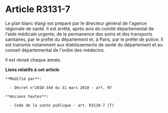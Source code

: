# Article R3131-7

Le plan blanc élargi est préparé par le directeur  général de l'agence régionale de santé. Il est arrêté, après avis du
comité départemental de l'aide médicale urgente, de la permanence des soins et des transports sanitaires, par le préfet du
département et, à Paris, par le préfet de police. Il est transmis notamment aux établissements de santé du département et au
conseil départemental de l'ordre des médecins.

Il est révisé chaque année.

**Liens relatifs à cet article**

	**Modifié par**:

	  - Décret n°2010-344 du 31 mars 2010 - art. 97

	**Anciens textes**:

	  - Code de la santé publique - art. R3110-7 (T)
